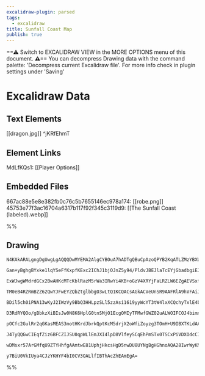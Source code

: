 ```yaml
---
excalidraw-plugin: parsed
tags:
  - excalidraw
title: Sunfall Coast Map
publish: true
---
```

==⚠  Switch to EXCALIDRAW VIEW in the MORE OPTIONS menu of this document. ⚠== You can decompress Drawing data with the command palette: 'Decompress current Excalidraw file'. For more info check in plugin settings under 'Saving'


# Excalidraw Data
## Text Elements
[[dragon.jpg]] ^jKRfEhmT

## Element Links
MdLfKQs1: [[Player Options]]

## Embedded Files
667ac88e5e8e382fb0c76c5b7655146ec978a174: [[robe.png]]
45753e77f3ac16704a6317b117f92f345c3119d9: [[The Sunfall Coast (labeled).webp]]

%%
## Drawing
```compressed-json
N4KAkARALgngDgUwgLgAQQQDwMYEMA2AlgCYBOuA7hADTgQBuCpAzoQPYB2KqATLZMzYBXUtiRoIACyhQ4zZAHoFAc0JRJQgEYA6bGwC2CgF7N6hbEcK4OCtptbErHALRY8RMpWdx8Q1TdIEfARcZgRmBShcZQUebTiAVho6IIR9BA4oZm4AbXAwUDAiiBJuCAA2ACFygBkACSEjAEdkoshYRDLCfWikfmLMbmdygEYABm0EgGYZgHYeKYBOBIAO

Gan+yBghgBYxke1lqYSeFfKxpfKExc2IChJ1bjOJnZ5y94/PldvJBEJlaTcEYjGbadbgiEJW7WZTBbhjW7MKCkNgAawQAGE2Pg2KQysjrMw4LhAplWsVNLhsKjlCihBxiFicXiJASOESSRkoOTIAAzQj4fAAZVgcIkkipGkCPIgSJR6IA6g9JEDEci0QgRTAxehBB4ZXSARxwtk0CNbmxidg1NszWMEflIHSGcbmKbUBwhILEQgEMQnisVmMoY6G

ExWJwgWMdrdGCx2BwAHKcMTcKblRazM5rWa3IRwYi4KB+oGzV4XRYjFaLRZLW6EZgAEVSxf9aF5BDCt1pwjgAEliO6cgBdW6aYQMgCiwXSmSHo9DRA4qO4nu9i7Y1JL7c7CFu/OCA7KOwSs2mCFms15UypI3Ks2juHKUxGs00wKvix415P2BfI0WYhFhlZh3HEVA8jaMBzUdaDHQXNoSgZLAylwMYIHyABffpCmKDpwOgLBuVjcMEzTEj404ZMOF

TM0eB4RZRmBZZ62QwYJFwEYZQbZtglbbgO3wLtQ1KCQACsAGkACVeUnSR9AAFRlA9hVFAiJWwKU+lDOUNSVYhHjNNV5U1NSyj1UpbkNSRXXdGDEMtKkbSjB1EJhHVXIGIY7ziWZGJWM9bltVBRm0M8sxGHgQ0Q3T0SZXEygAYhGBAUpSmVKWpHt6UZbEEtZch2WJUliNDe4DJVOipm0EY9hWaZAyrY5FhjUNfn+QE0Cin1txC8oeB2G5Q2y/tB1y

BDil5ch0iPNA13wKyJ2IWzVy9BbQ3HHLpzSLl5zzAsi1619yyWcYT3tW4lxXCQchyTxlE4bQxLgZRh2HGUcS3NtUEE4TEN5TgoCFQgjHAnhPL5QGADFcH0AVgvsvCiLKQBeDcAWZ37se57lANSgFORm67vIB6OCel63plYtMCgABBIhlC4CRgl5UrELjKBzAIOn/kZ9AoEtGU9EyXBCGNUhZo9NaLVIf5RYIfHqdRjHiaxl6ZVwIR+ak8IQfA5Eh

D3RdRYQOo/gBbkzXiBIsJw0N8K6HplG0tnSMjO1EcgOMIyTFMwfGWZ02uALWOIFCOJ4bimxbXrfsNxDRPQABZYgal5CSAEVmC4/cBVU7V1MlERneKWKEH0wzUA92V1XRLUdVlbFLNDayVqM0NHOtWAXOhDhYXAiGIHY1BnFfCY/PKALouKYKR6zeJXirQKdJrzE8pZPnCo5EqMqpGlnVy5l8U34quRlcqK+BHZtHtG/b9vqv2vNoFauvu+3/2Hrv

pOCfc2GulRr2qGKasMEAS3motHKrdJbrkQptKcM5drjX2oWfiZoyzg3TOmH+U9IBXTKLdAACvgXAMAmCoAAPJwA5pwZgFNLqbnRN9WOaoixCHdBARADJRY4xzoeb6FR7xUkDAgBICAVgICmCsb8mgxjYFmOUbACRNDyISAkWq5QEDYEzCsTiZYQJgVyLBD2cE2jDiwuABCEBcBwDgCKQ63BcLQF+OkMohZSArn6AwQgCAKCVF3tlBk8V14QESryM

J4TyQQGwCIEqfZiz6BFCZIJSU0qpWLlEmJXI4lpD8VlfeySCqEhPmSTx0TSCxPiVDXOdcCIWX9KUzJmRskJJXuXSqvAGnlKyfExJGoanmUbvU/IGSulNPiVJYQRoTSqmGWUipaRKFOS7naTyIz5n6ChtDWG8MZnFDmd0tImzMjA1BtwcGnT1kK1pvTXmEBmas0gPssZaQ7GkFpuUtgFBfi4G+uA2ZjSoDNMnAyGmHyvkhH4SSFEVBPGgRRIKAAGt

wDMsxr57ArGMfqU9ZTYHhfgAAmtwE81UphjHkcsHgD5nwDU8UYNgBgHGhnoAQA28IwrWyKNhf5ozAXjKWlAiA+9Im0hICc8CfzigioPvlVAuFICVGxPwxKGJFgqpVVDKGMptbKC9CSJKk5GwGoNRqjCnKLlcl6eiSh1D2SrRgZAOAgQzDCGYAAcRlsQMVdr1qTWmggbWyEZa90ZYhDIuBNDBG+vrOOeyiBwG4NG24HAQEJtIAbC0mslx6zTQgG2w

y7BiU0VkIUya4CJzYKHYF4bI0CV3OALlfIBThAcZhEAmEgA=
```
%%